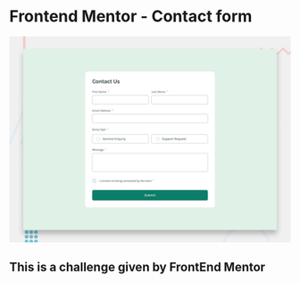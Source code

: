 # Frontend Mentor - Contact form

![Design preview for the Contact form coding challenge](./design/desktop-preview.jpg)

## This is a challenge given by FrontEnd Mentor

